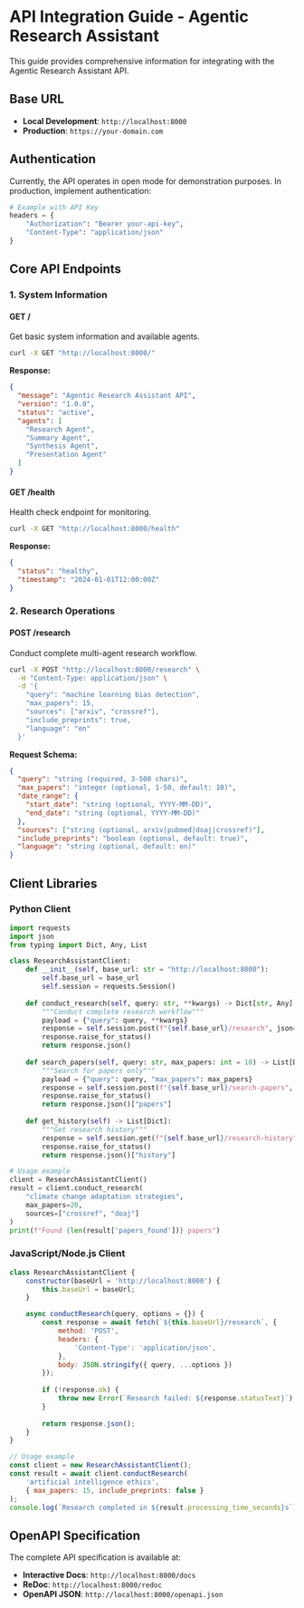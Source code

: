 # API Integration Guide - Agentic Research Assistant

This guide provides comprehensive information for integrating with the Agentic Research Assistant API.

## Base URL

- **Local Development**: `http://localhost:8000`
- **Production**: `https://your-domain.com`

## Authentication

Currently, the API operates in open mode for demonstration purposes. In production, implement authentication:

```python
# Example with API Key
headers = {
    "Authorization": "Bearer your-api-key",
    "Content-Type": "application/json"
}
```

## Core API Endpoints

### 1. System Information

#### GET /
Get basic system information and available agents.

```bash
curl -X GET "http://localhost:8000/"
```

**Response:**
```json
{
  "message": "Agentic Research Assistant API",
  "version": "1.0.0",
  "status": "active",
  "agents": [
    "Research Agent",
    "Summary Agent",
    "Synthesis Agent",
    "Presentation Agent"
  ]
}
```

#### GET /health
Health check endpoint for monitoring.

```bash
curl -X GET "http://localhost:8000/health"
```

**Response:**
```json
{
  "status": "healthy",
  "timestamp": "2024-01-01T12:00:00Z"
}
```

### 2. Research Operations

#### POST /research
Conduct complete multi-agent research workflow.

```bash
curl -X POST "http://localhost:8000/research" \
  -H "Content-Type: application/json" \
  -d '{
    "query": "machine learning bias detection",
    "max_papers": 15,
    "sources": ["arxiv", "crossref"],
    "include_preprints": true,
    "language": "en"
  }'
```

**Request Schema:**
```json
{
  "query": "string (required, 3-500 chars)",
  "max_papers": "integer (optional, 1-50, default: 10)",
  "date_range": {
    "start_date": "string (optional, YYYY-MM-DD)",
    "end_date": "string (optional, YYYY-MM-DD)"
  },
  "sources": ["string (optional, arxiv|pubmed|doaj|crossref)"],
  "include_preprints": "boolean (optional, default: true)",
  "language": "string (optional, default: en)"
}
```

## Client Libraries

### Python Client

```python
import requests
import json
from typing import Dict, Any, List

class ResearchAssistantClient:
    def __init__(self, base_url: str = "http://localhost:8000"):
        self.base_url = base_url
        self.session = requests.Session()
    
    def conduct_research(self, query: str, **kwargs) -> Dict[str, Any]:
        """Conduct complete research workflow"""
        payload = {"query": query, **kwargs}
        response = self.session.post(f"{self.base_url}/research", json=payload)
        response.raise_for_status()
        return response.json()
    
    def search_papers(self, query: str, max_papers: int = 10) -> List[Dict]:
        """Search for papers only"""
        payload = {"query": query, "max_papers": max_papers}
        response = self.session.post(f"{self.base_url}/search-papers", json=payload)
        response.raise_for_status()
        return response.json()["papers"]
    
    def get_history(self) -> List[Dict]:
        """Get research history"""
        response = self.session.get(f"{self.base_url}/research-history")
        response.raise_for_status()
        return response.json()["history"]

# Usage example
client = ResearchAssistantClient()
result = client.conduct_research(
    "climate change adaptation strategies",
    max_papers=20,
    sources=["crossref", "doaj"]
)
print(f"Found {len(result['papers_found'])} papers")
```

### JavaScript/Node.js Client

```javascript
class ResearchAssistantClient {
    constructor(baseUrl = 'http://localhost:8000') {
        this.baseUrl = baseUrl;
    }

    async conductResearch(query, options = {}) {
        const response = await fetch(`${this.baseUrl}/research`, {
            method: 'POST',
            headers: {
                'Content-Type': 'application/json',
            },
            body: JSON.stringify({ query, ...options })
        });
        
        if (!response.ok) {
            throw new Error(`Research failed: ${response.statusText}`);
        }
        
        return response.json();
    }
}

// Usage example
const client = new ResearchAssistantClient();
const result = await client.conductResearch(
    'artificial intelligence ethics',
    { max_papers: 15, include_preprints: false }
);
console.log(`Research completed in ${result.processing_time_seconds}s`);
```

## OpenAPI Specification

The complete API specification is available at:
- **Interactive Docs**: `http://localhost:8000/docs`
- **ReDoc**: `http://localhost:8000/redoc`
- **OpenAPI JSON**: `http://localhost:8000/openapi.json`